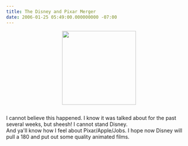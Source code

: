 ```yaml
---
title: The Disney and Pixar Merger
date: 2006-01-25 05:49:00.000000000 -07:00
---
```

<a href="/images/old/Pixar.jpg"><img style="DISPLAY: block; MARGIN: 0px auto 10px; WIDTH: 200px; CURSOR: hand; TEXT-ALIGN: center" alt="" src="/images/old/Pixar.jpg" border="0" /></a><br />     I cannot believe this happened. I know it was talked about for the past several weeks, but sheesh! I cannot stand Disney.<br />And ya'll know how I feel about Pixar/Apple/Jobs. I hope now Disney will pull a 180 and put out some quality animated films.

